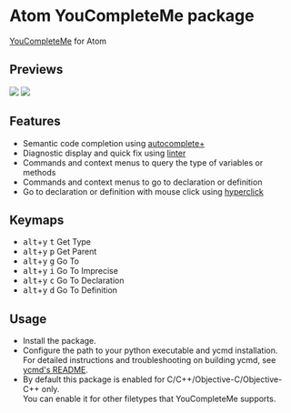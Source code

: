 # Atom YouCompleteMe package

[YouCompleteMe](https://github.com/Valloric/YouCompleteMe) for Atom

## Previews

![](https://cloud.githubusercontent.com/assets/2141853/18661117/ce2259ee-7f46-11e6-908f-50b52e121dc8.png)
![](https://cloud.githubusercontent.com/assets/2141853/18661116/cdcdf7a0-7f46-11e6-80ce-62aa042a5ef0.png)

## Features

* Semantic code completion using [autocomplete+](https://atom.io/packages/autocomplete-plus)
* Diagnostic display and quick fix using [linter](https://atom.io/packages/linter)
* Commands and context menus to query the type of variables or methods
* Commands and context menus to go to declaration or definition
* Go to declaration or definition with mouse click using [hyperclick](https://atom.io/packages/hyperclick)

## Keymaps

* <kbd>alt</kbd>+<kbd>y</kbd> <kbd>t</kbd> Get Type
* <kbd>alt</kbd>+<kbd>y</kbd> <kbd>p</kbd> Get Parent
* <kbd>alt</kbd>+<kbd>y</kbd> <kbd>g</kbd> Go To
* <kbd>alt</kbd>+<kbd>y</kbd> <kbd>i</kbd> Go To Imprecise
* <kbd>alt</kbd>+<kbd>y</kbd> <kbd>c</kbd> Go To Declaration
* <kbd>alt</kbd>+<kbd>y</kbd> <kbd>d</kbd> Go To Definition

## Usage

* Install the package.
* Configure the path to your python executable and ycmd installation.  
  For detailed instructions and troubleshooting on building ycmd, see [ycmd's README](https://github.com/Valloric/ycmd#building).
* By default this package is enabled for C/C++/Objective-C/Objective-C++ only.  
  You can enable it for other filetypes that YouCompleteMe supports.
